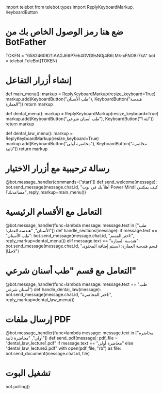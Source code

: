 import telebot
from telebot.types import ReplyKeyboardMarkup, KeyboardButton

# ضع هنا رمز الوصول الخاص بك من BotFather
TOKEN = "6582460821:AAGJ66P7eh4GVG9sNGj4B6LMk-xFNO8r7kA"
bot = telebot.TeleBot(TOKEN)

# إنشاء أزرار التفاعل
def main_menu():
    markup = ReplyKeyboardMarkup(resize_keyboard=True)
    markup.add(KeyboardButton("طب الأسنان"), KeyboardButton("هندسة العمارة"))
    return markup

def dental_menu():
    markup = ReplyKeyboardMarkup(resize_keyboard=True)
    markup.add(KeyboardButton("طب أسنان شرعي"), KeyboardButton("لثة 1"))
    return markup

def dental_law_menu():
    markup = ReplyKeyboardMarkup(resize_keyboard=True)
    markup.add(KeyboardButton("محاضرة أولى"), KeyboardButton("محاضرة ثانية"))
    return markup

# رسالة ترحيبية مع أزرار الاختيار
@bot.message_handler(commands=['start'])
def send_welcome(message):
    bot.send_message(message.chat.id, "أهلاً بك في بوت Power Mind! كيف يمكنني مساعدتك؟", reply_markup=main_menu())

# التعامل مع الأقسام الرئيسية
@bot.message_handler(func=lambda message: message.text in ["طب الأسنان", "هندسة العمارة"])
def handle_sections(message):
    if message.text == "طب الأسنان":
        bot.send_message(message.chat.id, "اختر القسم:", reply_markup=dental_menu())
    elif message.text == "هندسة العمارة":
        bot.send_message(message.chat.id, "قسم هندسة العمارة: (سيتم إضافة المحتوى لاحقًا)")

# التعامل مع قسم "طب أسنان شرعي"
@bot.message_handler(func=lambda message: message.text == "طب أسنان شرعي")
def handle_dental_law(message):
    bot.send_message(message.chat.id, "اختر المحاضرة:", reply_markup=dental_law_menu())

# إرسال ملفات PDF
@bot.message_handler(func=lambda message: message.text in ["محاضرة أولى", "محاضرة ثانية"])
def send_pdf(message):
    pdf_file = "dental_law_lecture1.pdf" if message.text == "محاضرة أولى" else "dental_law_lecture2.pdf"
    with open(pdf_file, "rb") as file:
        bot.send_document(message.chat.id, file)

# تشغيل البوت
bot.polling()
